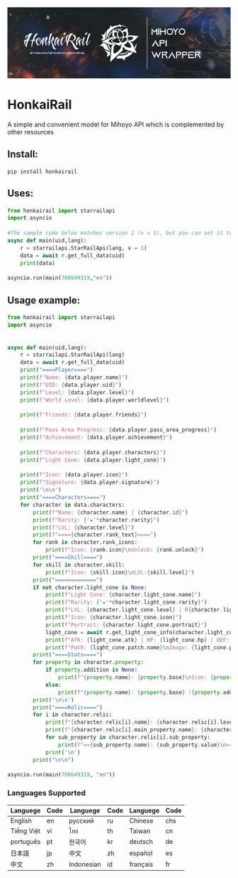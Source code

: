 <img src = "https://raw.githubusercontent.com/DEViantUA/HonkaiRail/main/HonkaiRail.png" with = 100%> 

# HonkaiRail
 A simple and convenient model for Mihoyo API which is complemented by other resources


## Install:

```
pip install honkairail
```

## Uses:
``` py
from honkairail import starrailapi
import asyncio

#The sample code below matches version 1 (v = 1), but you can set it to 1 or 2. The second version is newer and contains a bit more data.
async def main(uid,lang):
    r = starrailapi.StarRailApi(lang, v = 1)
    data = await r.get_full_data(uid)
    print(data)

asyncio.run(main(700649319,"en"))
```

## Usage example:

```py
from honkairail import starrailapi
import asyncio


async def main(uid,lang):
    r = starrailapi.StarRailApi(lang)
    data = await r.get_full_data(uid)
    print("====Player====")
    print(f"Name: {data.player.name}")
    print(f"UID: {data.player.uid}")
    print(f"Level: {data.player.level}")
    print(f"World Level: {data.player.worldlevel}")
    
    print(f"Friends: {data.player.friends}")

    print(f"Pass Area Progress: {data.player.pass_area_progress}")
    print(f"Achievement: {data.player.achievement}")

    print(f"Characters: {data.player.characters}")
    print(f"Light Cone: {data.player.light_cone}")

    print(f"Icon: {data.player.icon}")
    print(f"Signature: {data.player.signature}")
    print('\n\n')
    print("====Characters====")
    for character in data.characters:
        print(f"Name: {character.name} | {character.id}")
        print(f"Rarity: {'★'*character.rarity}")
        print(f"LVL: {character.level}")
        print(f"===={character.rank_text}====")
        for rank in character.rank_icons:
            print(f"Icon: {rank.icon}\nUnlock: {rank.unlock}")
        print("====Skill====")
        for skill in character.skill:
            print(f"Icon: {skill.icon}\nLVL:{skill.level}")
        print("=============")
        if not character.light_cone is None:
            print(f"Light Cone: {character.light_cone.name}")
            print(f"Rarity: {'★'*character.light_cone.rarity}")
            print(f"LVL: {character.light_cone.level} | R{character.light_cone.rank}")
            print(f"Icon: {character.light_cone.icon}")
            print(f"Portrait: {character.light_cone.portrait}")
            light_cone = await r.get_light_cone_info(character.light_cone)
            print(f"ATK: {light_cone.atk} | HP: {light_cone.hp} | DEF: {light_cone.defense}")
            print(f"Path: {light_cone.patch.name}\nImage: {light_cone.patch.url}")
        print("====Stats====")
        for property in character.property:
            if property.addition is None:
                print(f"{property.name}: {property.base}\nIcon: {property.icon}")
            else:
                print(f"{property.name}: {property.base} ({property.addition})\n==Icon: {property.icon}")
        print('\n\n')
        print("====Relic====")
        for i in character.relic:
            print(f"{character.relic[i].name}: {character.relic[i].level} lvl | {'★'*character.relic[i].rarity}")
            print(f"{character.relic[i].main_property.name}: {character.relic[i].main_property.value}")
            for sub_property in character.relic[i].sub_property:
                print(f"=={sub_property.name}: {sub_property.value}\n====Icon: {sub_property.icon}")
            print('\n')
        print("\n\n")

asyncio.run(main(700649319, "en"))
```


### Languages Supported
| Languege    |  Code   | Languege    |  Code   | Languege    |  Code   |
|-------------|---------|-------------|---------|-------------|---------|
|  English    |     en  |  русский    |     ru  |  Chinese    |    chs  |
|  Tiếng Việt |     vi  |  ไทย        |     th  | Taiwan     |    cn  |
|  português  |     pt  | 한국어      |     kr  | deutsch    |     de  |
|  日本語      |     jp  | 中文        |     zh  | español    |     es  |
|  中文        |     zh  | Indonesian |     id  | français   |     fr  |

